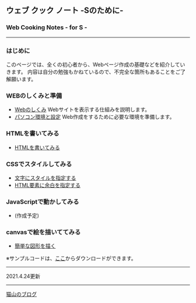 ## ウェブ クック ノート  -Sのために-
### Web Cooking Notes - for S -
---

### はじめに
このページでは、全くの初心者から、Webページ作成の基礎などを紹介していきます。
内容は自分の勉強もかねているので、不完全な箇所もあることをご了解願います。

### WEBのしくみと準備
- [Webのしくみ](docs/shikumi.html) Webサイトを表示する仕組みを説明します。
- [パソコン環境と設定](docs/setting.html) Web作成をするために必要な環境を準備します。

### HTMLを書いてみる
- [HTMLを書いてみる](docs/html_is.html) 

### CSSでスタイルしてみる
- [文字にスタイルを指定する](docs/css_text.html)
- [HTML要素に余白を指定する](docs/css_boxmodel.html) 

### JavaScriptで動かしてみる
- (作成予定)

### canvasで絵を描いててみる
- [簡単な図形を描く](docs/ex_canvas_01.html)

※サンプルコードは、[ここ](https://github.com/TTS2141/imository)からダウンロードができます。

---

2021.4.24更新

---

[猫山のブログ](https://tts2141.github.io/blog/)
